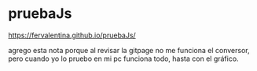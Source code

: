 # pruebaJs
https://fervalentina.github.io/pruebaJs/

agrego esta nota porque al revisar la gitpage no me funciona el conversor, pero cuando yo lo pruebo en mi pc funciona todo, hasta con el gráfico. 